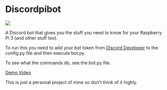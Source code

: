 # Discordpibot

![](https://img.shields.io/apm/l/:packageName.svg)

A Discord bot that gives you the stuff you need to know for your Raspberry Pi 3 (and other stuff too).

To run this you need to add your bot token from [Discord Developer](https://discordapp.com/developers/) to the config.py file and then execute bot.py.

To see what the commands do, see the bot.py file.

[Demo Video](https://www.youtube.com/watch?v=v4BB0B7mRx0&t=1s)

This is just a personal project of mine so don't think of it highly.
